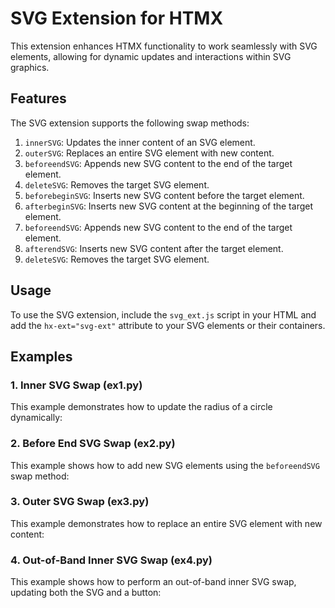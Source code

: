 # SVG Extension for HTMX

This extension enhances HTMX functionality to work seamlessly with SVG elements, allowing for dynamic updates and interactions within SVG graphics. 

## Features

The SVG extension supports the following swap methods:

1. `innerSVG`: Updates the inner content of an SVG element.
2. `outerSVG`: Replaces an entire SVG element with new content.
3. `beforeendSVG`: Appends new SVG content to the end of the target element.
4. `deleteSVG`: Removes the target SVG element.
5. `beforebeginSVG`: Inserts new SVG content before the target element.
6. `afterbeginSVG`: Inserts new SVG content at the beginning of the target element.
7. `beforeendSVG`: Appends new SVG content to the end of the target element.
8. `afterendSVG`: Inserts new SVG content after the target element.
9. `deleteSVG`: Removes the target SVG element.


## Usage

To use the SVG extension, include the `svg_ext.js` script in your HTML and add the `hx-ext="svg-ext"` attribute to your SVG elements or their containers.

## Examples

### 1. Inner SVG Swap (ex1.py)

This example demonstrates how to update the radius of a circle dynamically:

### 2. Before End SVG Swap (ex2.py)

This example shows how to add new SVG elements using the `beforeendSVG` swap method:

### 3. Outer SVG Swap (ex3.py)

This example demonstrates how to replace an entire SVG element with new content:

### 4. Out-of-Band Inner SVG Swap (ex4.py)

This example shows how to perform an out-of-band inner SVG swap, updating both the SVG and a button:
